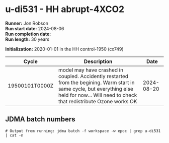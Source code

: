 # u-di531 - HH abrupt-4XCO2

**Runner:** Jon Robson  
**Run start date:** 2024-08-06  
**Run completion date:**  
**Run length:** 30 years  

**Initialization:** 2020-01-01 in the HH control-1950 (cx749)

| Cycle | Description | Date |
| --- | --- | --- |
| 19500101T0000Z| model may have crashed in coupled. Accidently restarted from the begining. Warm start in same cycle, but everything else held for now... Will need to check that redistribute Ozone works OK | 2024-08-20 |

## JDMA batch numbers
```
# Output from running: jdma batch -f workspace -w epoc | grep u-di531 | cat -n

```

